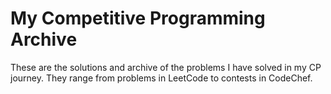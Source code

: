# My Competitive Programming Archive

These are the solutions and archive of the problems I have solved in my CP journey.
They range from problems in LeetCode to contests in CodeChef.
